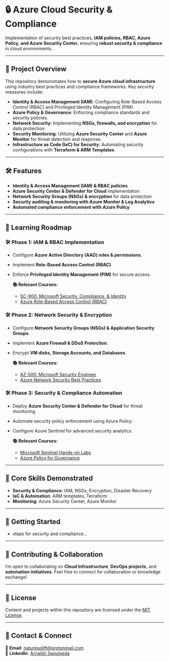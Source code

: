 # 🔒 Azure Cloud Security & Compliance

Implementation of security best practices, **IAM policies, RBAC, Azure Policy, and Azure Security Center**, ensuring **robust security & compliance** in cloud environments.

---

## 📖 Project Overview

This repository demonstrates how to **secure Azure cloud infrastructure** using industry best practices and compliance frameworks. Key security measures include:

*   **Identity & Access Management (IAM)**: Configuring Role-Based Access Control (RBAC) and Privileged Identity Management (PIM).
*   **Azure Policy & Governance**: Enforcing compliance standards and security policies.
*   **Network Security**: Implementing **NSGs, firewalls, and encryption** for data protection.
*   **Security Monitoring**: Utilizing **Azure Security Center** and **Azure Monitor** for threat detection and response.
*   **Infrastructure as Code (IaC) for Security**: Automating security configurations with **Terraform & ARM Templates**.

---

## 🛠️ Features

*   **Identity & Access Management (IAM) & RBAC policies**
*   **Azure Security Center & Defender for Cloud** implementation
*   **Network Security Groups (NSGs) & encryption** for data protection
*   **Security auditing & monitoring with Azure Monitor & Log Analytics**
*   **Automated compliance enforcement with Azure Policy**

---

## 📖 Learning Roadmap

### 🛠️ **Phase 1: IAM & RBAC Implementation**

*   Configure **Azure Active Directory (AAD) roles & permissions**.
*   Implement **Role-Based Access Control (RBAC)**.
*   Enforce **Privileged Identity Management (PIM)** for secure access.

    **📚 Relevant Courses:**
    *   [SC-900: Microsoft Security, Compliance, & Identity](https://www.udemy.com/course/sc-900-microsoft-security-compliance-identity-with-sims)
    *   [Azure Role-Based Access Control (RBAC)](https://learn.microsoft.com/en-us/azure/role-based-access-control/)

### 🛠️ **Phase 2: Network Security & Encryption**

*   Configure **Network Security Groups (NSGs) & Application Security Groups**.
*   Implement **Azure Firewall & DDoS Protection**.
*   Encrypt **VM disks, Storage Accounts, and Databases**.

    **📚 Relevant Courses:**
    *   [AZ-500: Microsoft Security Engineer](https://www.udemy.com/course/az-500-microsoft-azure-security-technologies-with-sims)
    *   [Azure Network Security Best Practices](https://learn.microsoft.com/en-us/azure/networking/network-security-best-practices)

### 🛠️ **Phase 3: Security & Compliance Automation**

*   Deploy **Azure Security Center & Defender for Cloud** for threat monitoring.
*   Automate security policy enforcement using Azure Policy.
*   Configure Azure Sentinel for advanced security analytics.

    **📚 Relevant Courses:**
    *   [Microsoft Sentinel Hands-on Labs](https://www.udemy.com/course/microsoft-sentinel-course-with-hands-on-sims)
    *   [Azure Policy for Governance](https://learn.microsoft.com/en-us/azure/governance/policy/)


---

## 🌟 Core Skills Demonstrated

- **Security & Compliance**: IAM, NSGs, Encryption, Disaster Recovery
- **IaC & Automation**: ARM templates, Terraform
- **Monitoring**: Azure Security Center, Azure Monitor

---

## 📌 Getting Started

- steps for security and compliance...

---

## 🤝 Contributing & Collaboration

I’m open to collaborating on **Cloud Infrastructure**, **DevOps projects**, and **automation initiatives**. Feel free to connect for collaboration or knowledge exchange!

---

## 📜 License

Content and projects within this repository are licensed under the [MIT License](LICENSE).

---

## 📧 Contact & Connect

📩 **Email**: [natureuplift@protonmail.com](mailto:natureuplift@protonmail.com)  
🔗 **LinkedIn**: [Arnaldo Sepulveda](https://www.linkedin.com/in/arnaldo-sepulveda)